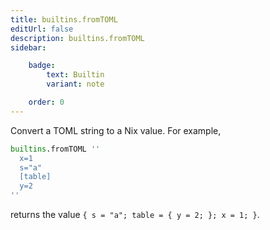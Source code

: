 ```yaml
---
title: builtins.fromTOML
editUrl: false
description: builtins.fromTOML
sidebar:

    badge:
        text: Builtin
        variant: note

    order: 0
---
```


Convert a TOML string to a Nix value. For example,

```nix
builtins.fromTOML ''
  x=1
  s="a"
  [table]
  y=2
''
```

returns the value `{ s = "a"; table = { y = 2; }; x = 1; }`.



